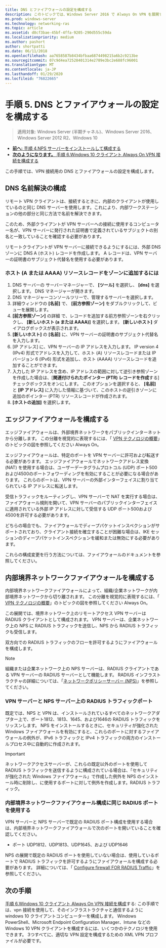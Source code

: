 ```yaml
---
title: DNS とファイアウォールの設定を構成する
description: このトピックでは、Windows Server 2016 で Always On VPN を展開するための詳細な手順について説明します。
ms.prod: windows-server
ms.technology: networking-ras
ms.topic: article
ms.assetid: d8cf3bae-45bf-4ffa-9205-290d555c59da
ms.localizationpriority: medium
ms.author: pashort
author: shortpatti
ms.date: 06/11/2018
ms.openlocfilehash: aa7658587b8434bfbaa6874498215a6b2c9213be
ms.sourcegitcommit: 07c9d4ea72528401314e2789e3bc2e688fc96001
ms.translationtype: MT
ms.contentlocale: ja-JP
ms.lasthandoff: 01/29/2020
ms.locfileid: "76822665"
---
```

# <a name="step-5-configure-dns-and-firewall-settings"></a>手順 5. DNS とファイアウォールの設定を構成する

>適用対象: Windows Server (半期チャネル)、Windows Server 2016、Windows Server 2012 R2、Windows 10

- [**前へ:** 手順 4.NPS サーバーをインストールして構成する](vpn-deploy-nps.md)
- [**次のようになります。** 手順 6.Windows 10 クライアント Always On VPN 接続を構成する](vpn-deploy-client-vpn-connections.md)

この手順では、VPN 接続用の DNS とファイアウォールの設定を構成します。

## <a name="configure-dns-name-resolution"></a>DNS 名前解決の構成

リモート VPN クライアントは、接続するときに、内部のクライアントが使用しているのと同じ DNS サーバーを使用します。これにより、内部ワークステーションの他の部分と同じ方法で名前を解決できます。

このため、外部クライアントが VPN サーバーへの接続に使用するコンピューター名が、VPN サーバーに発行された証明書で定義されているサブジェクトの別名と一致していることを確認する必要があります。

リモートクライアントが VPN サーバーに接続できるようにするには、外部 DNS ゾーンに DNS A (ホスト) レコードを作成します。 A レコードは、VPN サーバーの証明書のサブジェクト代替名を使用する必要があります。

### <a name="to-add-a-host-a-or-aaaa-resource-record-to-a-zone"></a>ホスト (A または AAAA) リソースレコードをゾーンに追加するには

1. DNS サーバーの サーバーマネージャーで、 **[ツール]** を選択し、 **[dns]** を選択します。 DNS マネージャーが開きます。
2. DNS マネージャーコンソールツリーで、管理するサーバーを選択します。
3. 詳細ウィンドウの **[名前]** で、 **[前方参照ゾーン]** をダブルクリックして、ビューを展開します。
4. **[前方参照ゾーン]** の詳細 で、レコードを追加する前方参照ゾーンを右クリックし、 **[新しいホスト (a または AAAA)]** を選択します。 **[新しいホスト]** ダイアログボックスが表示されます。
5. **[新しいホスト]** の **[名前]** に、VPN サーバーの証明書のサブジェクト代替名を入力します。
6. [IP アドレス] に、VPN サーバーの IP アドレスを入力します。 IP version 4 (IPv4) 形式でアドレスを入力して、ホスト (A) リソースレコードまたは IP バージョン 6 (IPv6) 形式を追加し、ホスト (AAAA) リソースレコードを追加することができます。
7. 入力した IP アドレスを含め、IP アドレスの範囲に対して逆引き参照ゾーンを作成した場合は、[**関連付けられたポインター (PTR) レコードを作成**する] チェックボックスをオンにします。  このオプションを選択すると、 **[名前]** と **[IP アドレス]** に入力した情報に基づいて、このホストの逆引きゾーンに追加のポインター (PTR) リソースレコードが作成されます。
8. **[ホストの追加]** を選択します。

## <a name="configure-the-edge-firewall"></a>エッジファイアウォールを構成する

エッジファイアウォールは、外部境界ネットワークをパブリックインターネットから分離します。 この分離を視覚的に表現するには、「 [VPN テクノロジの概要](../always-on-vpn-technology-overview.md)」のトピックの図を参照してください Always On。

エッジファイアウォールは、特定のポートを VPN サーバーに許可および転送する必要があります。 エッジファイアウォールでネットワークアドレス変換 (NAT) を使用する場合は、ユーザーデータグラムプロトコル (UDP) ポート500および4500のポートフォワーディングを有効にすることが必要になる場合があります。 これらのポートは、VPN サーバーの外部インターフェイスに割り当てられている IP アドレスに転送します。

受信トラフィックをルーティングし、VPN サーバーで NAT を実行する場合は、ファイアウォール規則を開いて、VPN サーバーのパブリックインターフェイスに適用されている外部 IP アドレスに対して受信する UDP ポート500および4500を許可する必要があります。

どちらの場合でも、ファイアウォールでディープパケットインスペクションがサポートされており、クライアント接続を確立することが困難な場合は、IKE セッションのディープパケットインスペクションを緩和または無効にする必要があります。

これらの構成変更を行う方法については、ファイアウォールのドキュメントを参照してください。

## <a name="configure-the-internal-perimeter-network-firewall"></a>内部境界ネットワークファイアウォールを構成する

内部境界ネットワークファイアウォールによって、組織/企業ネットワークが内部境界ネットワークから切り離されます。 この分離を視覚的に表現するには、「 [VPN テクノロジの概要](../always-on-vpn-technology-overview.md)」のトピックの図を参照してください Always On。

この展開では、境界ネットワーク上のリモートアクセス VPN サーバーは RADIUS クライアントとして構成されます。  VPN サーバーは、企業ネットワーク上の NPS に RADIUS トラフィックを送信し、NPS から RADIUS トラフィックも受信します。

双方向での RADIUS トラフィックのフローを許可するようにファイアウォールを構成します。

>[!NOTE]
>組織または企業ネットワーク上の NPS サーバーは、RADIUS クライアントである VPN サーバーの RADIUS サーバーとして機能します。 RADIUS インフラストラクチャの詳細については、「[ネットワークポリシーサーバー (NPS)](../../../../../networking/technologies/nps/nps-top.md)」を参照してください。

### <a name="radius-traffic-ports-on-the-vpn-server-and-nps-server"></a>VPN サーバーと NPS サーバー上の RADIUS トラフィックポート

既定では、NPS と VPN は、インストールされているすべてのネットワークアダプター上で、ポート1812、1813、1645、および1646の RADIUS トラフィックをリッスンします。 NPS をインストールするときに、セキュリティが強化された Windows ファイアウォールを有効にすると、これらのポートに対するファイアウォールの例外が、IPv6 トラフィックと IPv4 トラフィックの両方のインストールプロセス中に自動的に作成されます。

>[!IMPORTANT]
>ネットワークアクセスサーバーが、これらの既定以外のポートを使用して RADIUS トラフィックを送信するように構成されている場合は、「セキュリティが強化された Windows ファイアウォール」で作成した例外を NPS のインストール時に削除し、に使用するポートに対して例外を作成します。RADIUS トラフィック。

### <a name="use-the-same-radius-ports-for-the-internal-perimeter-network-firewall-configuration"></a>内部境界ネットワークファイアウォール構成に同じ RADIUS ポートを使用する

VPN サーバーと NPS サーバーで既定の RADIUS ポート構成を使用する場合は、内部境界ネットワークファイアウォールで次のポートを開いていることを確認してください。

- ポート UDP1812、UDP1813、UDP1645、および UDP1646

NPS の展開で既定の RADIUS ポートを使用していない場合は、使用しているポートで RADIUS トラフィックを許可するようにファイアウォールを構成する必要があります。 詳細については、「 [Configure firewall FOR RADIUS Traffic](../../../../../networking/technologies/nps/nps-firewalls-configure.md)」を参照してください。

## <a name="next-steps"></a>次の手順

[手順 6.Windows 10 クライアント Always On VPN 接続を構成](vpn-deploy-client-vpn-connections.md)する: この手順では、vpn 接続を使用して、そのインフラストラクチャと通信するように windows 10 クライアントコンピューターを構成します。 Windows PowerShell、Microsoft Endpoint Configuration Manager、Intune などの Windows 10 VPN クライアントを構成するには、いくつかのテクノロジを使用できます。 3つすべてに、適切な VPN 設定を構成するための XML VPN プロファイルが必要です。